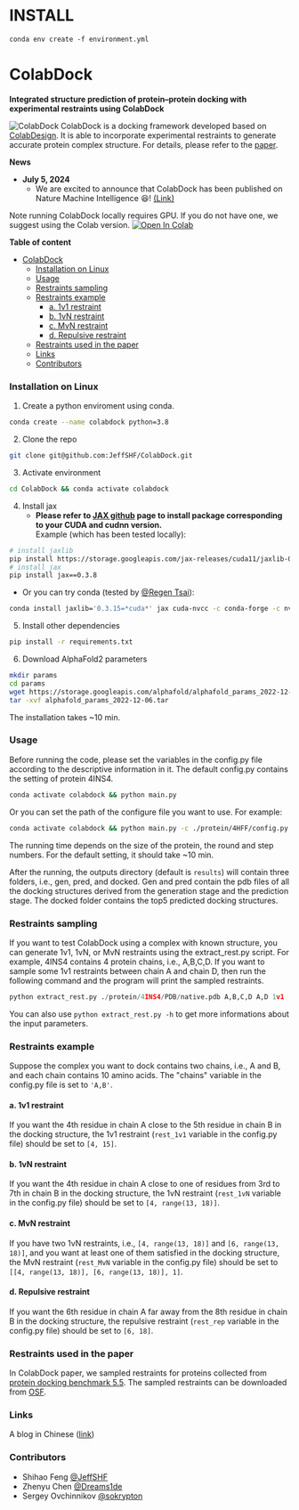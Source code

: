 # INSTALL
```
conda env create -f environment.yml
```

# ColabDock
<b>Integrated structure prediction of protein–protein docking with experimental restraints using ColabDock</b>

![ColabDock](https://github.com/JeffSHF/ColabDock/assets/88184243/62b65508-6bbf-46f5-a4c0-72206b5e09fe)
ColabDock is a docking framework developed based on [ColabDesign](https://github.com/sokrypton/ColabDesign.git). It is able to incorporate experimental restraints to generate accurate protein complex structure. For details, please refer to the [paper](https://doi.org/10.1101/2023.07.04.547599).

<b>News</b>
 - <b>July 5, 2024</b>
   - We are excited to announce that ColabDock has been published on Nature Machine Intelligence :satisfied:! [(Link)](https://www.nature.com/articles/s42256-024-00873-z)


Note running ColabDock locally requires GPU. If you do not have one, we suggest using the Colab version.
<a href="https://colab.research.google.com/github/JeffSHF/ColabDock/blob/dev/ColabDock.ipynb">
  <img src="https://colab.research.google.com/assets/colab-badge.svg" alt="Open In Colab"/>
</a>

<b>Table of content</b>
- [ColabDock](#colabdock)
    - [Installation on Linux](#installation-on-linux)
    - [Usage](#usage)
    - [Restraints sampling](#restraints-sampling)
    - [Restraints example](#restraints-example)
      - [a. 1v1 restraint](#a-1v1-restraint)
      - [b. 1vN restraint](#b-1vn-restraint)
      - [c. MvN restraint](#c-mvn-restraint)
      - [d. Repulsive restraint](#d-repulsive-restraint)
    - [Restraints used in the paper](#restraints-used-in-the-paper)
    - [Links](#links)
    - [Contributors](#contributors)


### Installation on Linux
1. Create a python enviroment using conda.
```bash
conda create --name colabdock python=3.8
```

2. Clone the repo
```bash
git clone git@github.com:JeffSHF/ColabDock.git
```

3. Activate environment
```bash
cd ColabDock && conda activate colabdock
```

4. Install jax  
   * <b>Please refer to [JAX github](https://github.com/google/jax) page to install package corresponding to your CUDA and cudnn version.</b>  
Example (which has been tested locally):
```bash
# install jaxlib
pip install https://storage.googleapis.com/jax-releases/cuda11/jaxlib-0.3.8+cuda11.cudnn805-cp38-none-manylinux2014_x86_64.whl
# install jax
pip install jax==0.3.8
```  
   * Or you can try conda (tested by [@Regen Tsai](https://github.com/alchemistcai)):
```bash
conda install jaxlib='0.3.15=*cuda*' jax cuda-nvcc -c conda-forge -c nvidia
```

5. Install other dependencies
```bash
pip install -r requirements.txt
```

6. Download AlphaFold2 parameters
```bash
mkdir params
cd params
wget https://storage.googleapis.com/alphafold/alphafold_params_2022-12-06.tar
tar -xvf alphafold_params_2022-12-06.tar
```

The installation takes ~10 min.

### Usage
Before running the code, please set the variables in the config.py file according to the descriptive information in it.
The default config.py contains the setting of protein 4INS4.
```bash
conda activate colabdock && python main.py
```
Or you can set the path of the configure file you want to use. For example:
```bash
conda activate colabdock && python main.py -c ./protein/4HFF/config.py
```
The running time depends on the size of the protein, the round and step numbers. For the default setting, it should take ~10 min.

After the running, the outputs directory (default is `results`) will contain three folders, i.e., gen, pred, and docked. Gen and pred contain the pdb files of all the docking structures derived from the generation stage and the prediction stage. The docked folder contains the top5 predicted docking structures.


### Restraints sampling
If you want to test ColabDock using a complex with known structure, you can generate 1v1, 1vN, or MvN restraints using the extract_rest.py script. For example, 4INS4 contains 4 protein chains, i.e., A,B,C,D. If you want to sample some 1v1 restraints between chain A and chain D, then run the following command and the program will print the sampled restraints.
```python
python extract_rest.py ./protein/4INS4/PDB/native.pdb A,B,C,D A,D 1v1
```
You can also use `python extract_rest.py -h` to get more informations about the input parameters.


### Restraints example
Suppose the complex you want to dock contains two chains, i.e., A and B, and each chain contains 10 amino acids. The "chains" variable in the config.py file is set to `'A,B'`.
#### a. 1v1 restraint
If you want the 4th residue in chain A close to the 5th residue in chain B in the docking structure, the 1v1 restraint (`rest_1v1` variable in the config.py file) should be set to `[4, 15]`.  
#### b. 1vN restraint
If you want the 4th residue in chain A close to one of residues from 3rd to 7th in chain B in the docking structure, the 1vN restraint (`rest_1vN` variable in the config.py file) should be set to `[4, range(13, 18)]`.  
#### c. MvN restraint
If you have two 1vN restraints, i.e., `[4, range(13, 18)]` and `[6, range(13, 18)]`, and you want at least one of them satisfied in the docking structure, the MvN restraint (`rest_MvN` variable in the config.py file) should be set to `[[4, range(13, 18)], [6, range(13, 18)], 1]`.  
#### d. Repulsive restraint
If you want the 6th residue in chain A far away from the 8th residue in chain B in the docking structure, the repulsive restraint (`rest_rep` variable in the config.py file) should be set to `[6, 18]`.  

### Restraints used in the paper
In ColabDock paper, we sampled restraints for proteins collected from [protein docking benchmark 5.5](https://doi.org/10.1016/j.jmb.2015.07.016). The sampled restraints can be downloaded from [OSF](https://doi.org/10.17605/OSF.IO/N6R48).

### Links
A blog in Chinese ([link](https://mp.weixin.qq.com/s/7-GE5Ueyq-7IpaezWUTyZA))

### Contributors
- Shihao Feng [@JeffSHF](https://github.com/JeffSHF)
- Zhenyu Chen [@Dreams1de](https://github.com/Dreams1de)
- Sergey Ovchinnikov [@sokrypton](https://github.com/sokrypton)
